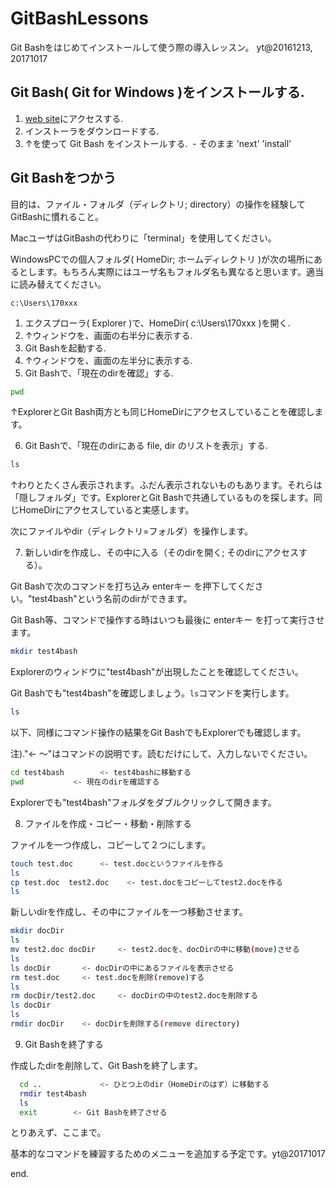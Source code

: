 # GitBashLessons
Git Bashをはじめてインストールして使う際の導入レッスン。
yt@20161213, 20171017


## Git Bash( Git for Windows )をインストールする.

1. [web site](https://git-for-windows.github.io/)にアクセスする.
2. インストーラをダウンロードする.
3. ↑を使って Git Bash をインストールする.
  - そのまま 'next' 'install'

## Git Bashをつかう

目的は、ファイル・フォルダ（ディレクトリ; directory）の操作を経験してGitBashに慣れること。

MacユーザはGitBashの代わりに「terminal」を使用してください。

WindowsPCでの個人フォルダ( HomeDir; ホームディレクトリ )が次の場所にあるとします。もちろん実際にはユーザ名もフォルダ名も異なると思います。適当に読み替えてください。

`c:\Users\170xxx`

1. エクスプローラ( Explorer )で、HomeDir( c:\Users\170xxx )を開く.
2. ↑ウィンドウを、画面の右半分に表示する.
3. Git Bashを起動する.
4. ↑ウィンドウを、画面の左半分に表示する.
5. Git Bashで、「現在のdirを確認」する.

  ```bash
  pwd
  ```

  ↑ExplorerとGit Bash両方とも同じHomeDirにアクセスしていることを確認します。

6. Git Bashで、「現在のdirにある file, dir のリストを表示」する.

  ```bash
  ls
  ```

  ↑わりとたくさん表示されます。ふだん表示されないものもあります。それらは「隠しフォルダ」です。ExplorerとGit Bashで共通しているものを探します。同じHomeDirにアクセスしていると実感します。

  次にファイルやdir（ディレクトリ=フォルダ）を操作します。

7. 新しいdirを作成し、その中に入る（そのdirを開く; そのdirにアクセスする）。

  Git Bashで次のコマンドを打ち込み enterキー を押下してください。"test4bash"という名前のdirができます。

  Git Bash等、コマンドで操作する時はいつも最後に enterキー を打って実行させます。

  ```bash
  mkdir test4bash
  ```

  Explorerのウィンドウに"test4bash"が出現したことを確認してください。

  Git Bashでも"test4bash"を確認しましょう。`ls`コマンドを実行します。

  ```bash
  ls
  ```

  以下、同様にコマンド操作の結果をGit BashでもExplorerでも確認します。

  注)."<- 〜"はコマンドの説明です。読むだけにして、入力しないでください。

  ```bash
  cd test4bash        <- test4bashに移動する
  pwd           <- 現在のdirを確認する
  ```

  Explorerでも"test4bash"フォルダをダブルクリックして開きます。


8. ファイルを作成・コピー・移動・削除する

  ファイルを一つ作成し、コピーして２つにします。

  ```bash
  touch test.doc      <- test.docというファイルを作る
  ls
  cp test.doc  test2.doc    <- test.docをコピーしてtest2.docを作る
  ls
  ```

  新しいdirを作成し、その中にファイルを一つ移動させます。

  ```bash
  mkdir docDir
  ls
  mv test2.doc docDir     <- test2.docを、docDirの中に移動(move)させる
  ls
  ls docDir       <- docDirの中にあるファイルを表示させる
  rm test.doc     <- test.docを削除(remove)する
  ls
  rm docDir/test2.doc     <- docDirの中のtest2.docを削除する
  ls docDir
  ls
  rmdir docDir    <- docDirを削除する(remove directory)
  ```


9. Git Bashを終了する

  作成したdirを削除して、Git Bashを終了します。

```bash
  cd ..             <- ひとつ上のdir（HomeDirのはず）に移動する
  rmdir test4bash
  ls
  exit        <- Git Bashを終了させる
```


とりあえず、ここまで。

基本的なコマンドを練習するためのメニューを追加する予定です。yt@20171017

end.
